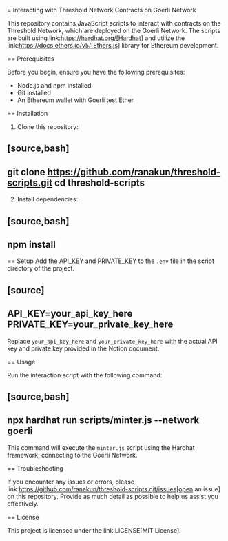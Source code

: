 = Interacting with Threshold Network Contracts on Goerli Network

This repository contains JavaScript scripts to interact with contracts on the Threshold Network, which are deployed on the Goerli Network. The scripts are built using link:https://hardhat.org/[Hardhat] and utilize the link:https://docs.ethers.io/v5/[Ethers.js] library for Ethereum development.

== Prerequisites

Before you begin, ensure you have the following prerequisites:

* Node.js and npm installed
* Git installed
* An Ethereum wallet with Goerli test Ether

== Installation

1. Clone this repository:

[source,bash]
----
git clone https://github.com/ranakun/threshold-scripts.git
cd threshold-scripts
----

2. Install dependencies:

[source,bash]
----
npm install
----

== Setup
 Add the API_KEY and PRIVATE_KEY to the `.env` file in the script directory of the project.

[source]
----
API_KEY=your_api_key_here
PRIVATE_KEY=your_private_key_here
----

Replace `your_api_key_here` and `your_private_key_here` with the actual API key and private key provided in the Notion document.

== Usage

Run the interaction script with the following command:

[source,bash]
----
npx hardhat run scripts/minter.js --network goerli
----

This command will execute the `minter.js` script using the Hardhat framework, connecting to the Goerli Network.

== Troubleshooting

If you encounter any issues or errors, please link:https://github.com/ranakun/threshold-scripts.git/issues[open an issue] on this repository. Provide as much detail as possible to help us assist you effectively.

== License

This project is licensed under the link:LICENSE[MIT License].
